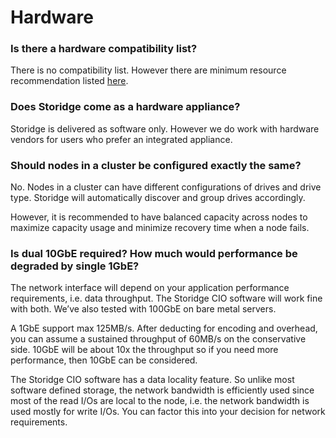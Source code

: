 # Hardware

### Is there a hardware compatibility list?

There is no compatibility list. However there are minimum resource recommendation listed [here](https://docs.storidge.com/prerequisites/hardware.html).

### Does Storidge come as a hardware appliance?

Storidge is delivered as software only. However we do work with hardware vendors for users who prefer an integrated appliance.

### Should nodes in a cluster be configured exactly the same?

No. Nodes in a cluster can have different configurations of drives and drive type. Storidge will automatically discover and group drives accordingly.

However, it is recommended to have balanced capacity across nodes to maximize capacity usage and minimize recovery time when a node fails.

### Is dual 10GbE required? How much would performance be degraded by single 1GbE?

The network interface will depend on your application performance requirements, i.e. data throughput. The Storidge CIO software will work fine with both. We’ve also tested with 100GbE on bare metal servers.

A 1GbE support max 125MB/s. After deducting for encoding and overhead, you can assume a sustained throughput of  60MB/s on the conservative side. 10GbE will be about 10x the throughput so if you need more performance, then 10GbE can be considered.

The Storidge CIO software has a data locality feature. So unlike most software defined storage, the network bandwidth is efficiently used since most of the read I/Os are local to the node, i.e. the network bandwidth is used mostly for write I/Os. You can factor this into your decision for network requirements.
